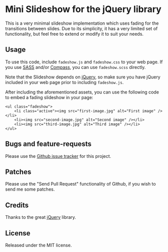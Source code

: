 # Mini Slideshow for the jQuery library

This is a very minimal slideshow implementation which uses fading for the transitions between slides. Due to its simplicity, it has a very limited set of functionality, but feel free to extend or modify it to suit your needs.

## Usage

To use this code, include `fadeshow.js` and `fadeshow.css` to your web page. If you use [SASS](http://sass-lang.com) and/or [Compass](http://compass-style.org/), you can use `fadeshow.scss` directly.

Note that the Slideshow depends on [jQuery](http://jquery.com/), so make sure you have jQuery included in your web page prior to including `fadeshow.js`.

After including the aforementioned assets, you can use the following code to embed a fading slideshow in your page:

	<ul class="fadeshow">
		<li class="active"><img src="first-image.jpg" alt="First image" /></li>
		<li><img src="second-image.jpg" alt="Second image" /></li>
		<li><img src="third-image.jpg" alt="Third image" /></li>
	</ul>

## Bugs and feature-requests

Please use the [Github issue tracker](http://github.com/mitio/jquery-fadeshow/issues) for this project.

## Patches

Please use the "Send Pull Request" functionality of Github, if you wish to send me some patches.

## Credits

Thanks to the great [jQuery](http://jquery.com/) library.

## License

Released under the MIT license.
